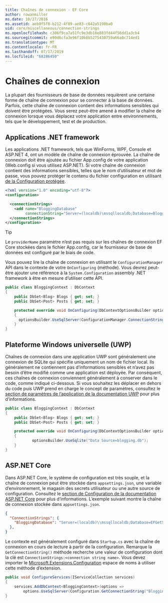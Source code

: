 ```yaml
---
title: Chaînes de connexion - EF Core
author: rowanmiller
ms.date: 10/27/2016
ms.assetid: aeb0f5f8-b212-4f89-ae83-c642a5190ba0
uid: core/miscellaneous/connection-strings
ms.openlocfilehash: c306f9ca7a51fc9e3db18e883fd44f56dd1a3cb4
ms.sourcegitcommit: e90d6cfa3e96f10b8b5275430759a66a0c714ed1
ms.translationtype: MT
ms.contentlocale: fr-FR
ms.lasthandoff: 07/17/2019
ms.locfileid: "68286450"
---
```

# <a name="connection-strings"></a>Chaînes de connexion

La plupart des fournisseurs de base de données requièrent une certaine forme de chaîne de connexion pour se connecter à la base de données. Parfois, cette chaîne de connexion contient des informations sensibles qui doivent être protégées. Vous serez peut-être amené à modifier la chaîne de connexion lorsque vous déplacez votre application entre environnements, tels que le développement, test et de production.

## <a name="net-framework-applications"></a>Applications .NET framework

Les applications .NET framework, tels que WinForms, WPF, Console et ASP.NET 4, ont un modèle de chaîne de connexion éprouvée. La chaîne de connexion doit être ajoutée au fichier App.config de votre application (Web.config si vous utilisez ASP.NET). Si votre chaîne de connexion contient des informations sensibles, telles que le nom d’utilisateur et mot de passe, vous pouvez protéger le contenu du fichier configuration en utilisant [de la Configuration protégée](https://docs.microsoft.com/dotnet/framework/data/adonet/connection-strings-and-configuration-files#encrypting-configuration-file-sections-using-protected-configuration).

``` xml
<?xml version="1.0" encoding="utf-8"?>
<configuration>

  <connectionStrings>
    <add name="BloggingDatabase"
         connectionString="Server=(localdb)\mssqllocaldb;Database=Blogging;Trusted_Connection=True;" />
  </connectionStrings>
</configuration>
```

> [!TIP]  
> Le `providerName` paramètre n’est pas requis sur les chaînes de connexion EF Core stockées dans le fichier App.config, car le fournisseur de base de données est configuré par le biais de code.

Vous pouvez lire la chaîne de connexion en utilisant le `ConfigurationManager` API dans le contexte de votre `OnConfiguring` (méthode). Vous devrez peut-être ajouter une référence à la `System.Configuration` assembly .NET framework à être en mesure d’utiliser cette API.

``` csharp
public class BloggingContext : DbContext
{
    public DbSet<Blog> Blogs { get; set; }
    public DbSet<Post> Posts { get; set; }

    protected override void OnConfiguring(DbContextOptionsBuilder optionsBuilder)
    {
      optionsBuilder.UseSqlServer(ConfigurationManager.ConnectionStrings["BloggingDatabase"].ConnectionString);
    }
}
```

## <a name="universal-windows-platform-uwp"></a>Plateforme Windows universelle (UWP)

Chaînes de connexion dans une application UWP sont généralement une connexion de SQLite qui spécifie uniquement un nom de fichier local. Ils généralement ne contiennent pas d’informations sensibles et n’avez pas besoin d’être modifié comme une application est déployée. Par conséquent, ces chaînes de connexion conviennent généralement à conserver dans le code, comme indiqué ci-dessous. Si vous souhaitez les déplacer en dehors du code puis UWP prend en charge le concept de paramètres, consultez le [section de paramètres de l’application de la documentation UWP](https://docs.microsoft.com/windows/uwp/app-settings/store-and-retrieve-app-data) pour plus d’informations.

``` csharp
public class BloggingContext : DbContext
{
    public DbSet<Blog> Blogs { get; set; }
    public DbSet<Post> Posts { get; set; }

    protected override void OnConfiguring(DbContextOptionsBuilder optionsBuilder)
    {
            optionsBuilder.UseSqlite("Data Source=blogging.db");
    }
}
```

## <a name="aspnet-core"></a>ASP.NET Core

Dans ASP.NET Core, le système de configuration est très souple, et la chaîne de connexion peut être stockée dans `appsettings.json`, une variable d’environnement, le magasin des secrets utilisateur ou une autre source de configuration. Consultez le [section de Configuration de la documentation ASP.NET Core](https://docs.asp.net/en/latest/fundamentals/configuration.html) pour plus d’informations. L’exemple suivant montre la chaîne de connexion stockée dans `appsettings.json`.

``` json
{
  "ConnectionStrings": {
    "BloggingDatabase": "Server=(localdb)\\mssqllocaldb;Database=EFGetStarted.ConsoleApp.NewDb;Trusted_Connection=True;"
  },
}
```

Le contexte est généralement configuré dans `Startup.cs` avec la chaîne de connexion en cours de lecture à partir de la configuration. Remarque la `GetConnectionString()` méthode recherche une valeur de configuration dont la clé est `ConnectionStrings:<connection string name>`. Vous devez importer le [Microsoft.Extensions.Configuration](https://docs.microsoft.com/dotnet/api/microsoft.extensions.configuration) espace de noms à utiliser cette méthode d’extension.

``` csharp
public void ConfigureServices(IServiceCollection services)
{
    services.AddDbContext<BloggingContext>(options =>
        options.UseSqlServer(Configuration.GetConnectionString("BloggingDatabase")));
}
```
